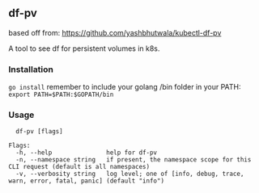 ## df-pv

based off from: https://github.com/yashbhutwala/kubectl-df-pv

A tool to see df for persistent volumes in k8s.

### Installation
`go install`
remember to include your golang /bin folder in your PATH:
`export PATH=$PATH:$GOPATH/bin`

### Usage
```
  df-pv [flags]

Flags:
  -h, --help               help for df-pv
  -n, --namespace string   if present, the namespace scope for this CLI request (default is all namespaces)
  -v, --verbosity string   log level; one of [info, debug, trace, warn, error, fatal, panic] (default "info")
```
